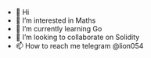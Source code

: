 - 👋 Hi
- 👀 I’m interested in Maths
- 🌱 I’m currently learning Go
- 💞️ I’m looking to collaborate on Solidity
- 📫 How to reach me telegram @lion054

<!---
lionelsiduna/lionelsiduna is a ✨ special ✨ repository because its `README.md` (this file) appears on your GitHub profile.
You can click the Preview link to take a look at your changes.
--->
